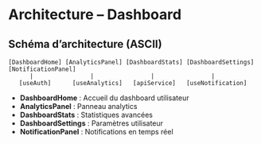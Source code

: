 # Architecture – Dashboard

## Schéma d’architecture (ASCII)
```
[DashboardHome] [AnalyticsPanel] [DashboardStats] [DashboardSettings] [NotificationPanel]
      |                |                |                |
   [useAuth]      [useAnalytics]   [apiService]   [useNotification]
```

- **DashboardHome** : Accueil du dashboard utilisateur
- **AnalyticsPanel** : Panneau analytics
- **DashboardStats** : Statistiques avancées
- **DashboardSettings** : Paramètres utilisateur
- **NotificationPanel** : Notifications en temps réel
